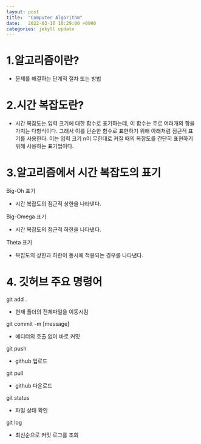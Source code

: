 ```yaml
---
layout: post
title:  "Computer Algorithm"
date:   2022-03-16 10:29:00 +0900
categories: jekyll update	
---
```

# 1.알고리즘이란?
- 문제를 해결하는 단계적 절차 또는 방법  

# 2.시간 복잡도란?
- 시간 복잡도는 입력 크기에 대한 함수로 표기하는데, 이 함수는 주로 여러개의 항을 가지는 다항식이다. 그래서 이를 단순한 함수로 표현하기 위해 아래처럼 점근적 표기를 사용한다. 이는 입력 크기 n이 무한대로 커질 때의 복잡도를 간단히 표현하기 위해 사용하는 표기법이다.  

# 3.알고리즘에서 시간 복잡도의 표기
  Big-Oh 표기
-    시간 복잡도의 점근적 상한을 나타낸다.   

  Big-Omega 표기
-   시간 복잡도의 점근적 하한을 나타낸다.   

 Theta 표기
- 복잡도의 상한과 하한이 동시에 적용되는 경우를 나타낸다.    

# 4. 깃허브 주요 명령어
 git add .   
- 현재 폴더의 전체파일을 이동시킴   

 git commit -m [message]
 - 에디터의 호출 없이 바로 커밋   

 git push   
 - github 업로드   

  git pull
 - github 다운로드   

 git status  
 - 파일 상태 확인   

 git log
 - 최신순으로 커밋 로그를 조회
